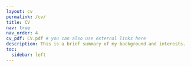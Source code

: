 ```yaml
---
layout: cv
permalink: /cv/
title: CV
nav: true
nav_order: 4
cv_pdf: CV.pdf # you can also use external links here
description: This is a brief summary of my background and interests.
toc:
  sidebar: left
---
```


